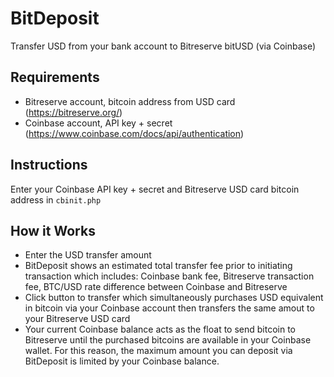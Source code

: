 BitDeposit
==========
Transfer USD from your bank account to Bitreserve bitUSD (via Coinbase)

Requirements
------------

* Bitreserve account, bitcoin address from USD card (https://bitreserve.org/)
* Coinbase account, API key + secret (https://www.coinbase.com/docs/api/authentication)

Instructions
------------

Enter your Coinbase API key + secret and Bitreserve USD card bitcoin address in `cbinit.php`

How it Works
------------

* Enter the USD transfer amount
* BitDeposit shows an estimated total transfer fee prior to initiating transaction which includes: Coinbase bank fee, Bitreserve transaction fee, BTC/USD rate difference between Coinbase and Bitreserve
* Click button to transfer which simultaneously purchases USD equivalent in bitcoin via your Coinbase account then transfers the same amout to your Bitreserve USD card
* Your current Coinbase balance acts as the float to send bitcoin to Bitreserve until the purchased bitcoins are available in your Coinbase wallet.  For this reason, the maximum amount you can deposit via BitDeposit is limited by your Coinbase balance.


